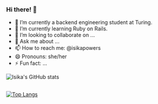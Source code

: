 ### Hi there! 👋

- 🔭 I’m currently a backend engineering student at Turing.
- 🌱 I’m currently learning Ruby on Rails.
- 👯 I’m looking to collaborate on ...
- 💬 Ask me about ...
- 📫 How to reach me: @isikapowers
- 😄 Pronouns: she/her
- ⚡ Fun fact: ...

![Isika's GitHub stats](https://github-readme-stats.vercel.app/api?username=isikapowers&show_icons=true&theme=nord)

##
[![Top Langs](https://github-readme-stats.vercel.app/api/top-langs/?username=isikapowers)](https://github.com/isikapowers/github-readme-stats)
